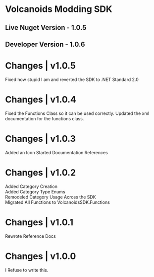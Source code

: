 ﻿# Volcanoids Modding SDK

## Live Nuget Version - 1.0.5
## Developer Version - 1.0.6

# Changes | v1.0.5

Fixed how stupid I am and reverted the SDK to .NET Standard 2.0

# Changes | v1.0.4

Fixed the Functions Class so it can be used correctly.
Updated the xml documentation for the functions class.

# Changes | v1.0.3

Added an Icon
Started Documentation References

# Changes | v1.0.2

Added Category Creation<br/>
Added Category Type Enums<br/>
Remodeled Category Usage Across the SDK<br/>
Migrated All Functions to VolcanoidsSDK.Functions<br/>

# Changes | v1.0.1

Rewrote Reference Docs

# Changes | v1.0.0

I Refuse to write this.

